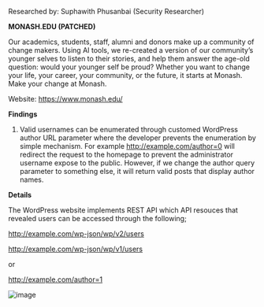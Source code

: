 Researched by: Suphawith Phusanbai (Security Researcher)

**MONASH.EDU (PATCHED)**

Our academics, students, staff, alumni and donors make up a community of change makers. Using AI tools, we re-created a version of our community’s younger selves to listen to their stories, and help them answer the age-old question: would your younger self be proud?
Whether you want to change your life, your career, your community, or the future, it starts at Monash. Make your change at Monash.

Website: https://www.monash.edu/

**Findings**

1. Valid usernames can be enumerated through customed WordPress author URL parameter where the developer prevents the enumeration by simple mechanism. For example http://example.com/author=0 will redirect the request to the homepage to prevent the administrator username expose to the public. However, if we change the author query parameter to something else, it will return valid posts that display author names.

**Details**

The WordPress website implements REST API which API resouces that revealed users can be accessed through the following;

http://example.com/wp-json/wp/v2/users

http://example.com/wp-json/wp/v1/users

or 

http://example.com/author=1

![image](https://github.com/user-attachments/assets/c1494454-1808-42c6-9123-3ef50e80641e)


